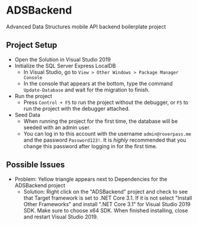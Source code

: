 # ADSBackend
Advanced Data Structures mobile API backend boilerplate project

## Project Setup
- Open the Solution in Visual Studio 2019
- Initialize the SQL Server Express LocalDB
  - In Visual Studio, go to `View > Other Windows > Package Manager Console`
  - In the console that appears at the bottom, type the command `Update-Database` and wait for the migration to finish.
- Run the project
  - Press `Control + F5` to run the project without the debugger, or `F5` to run the project with the debugger attached.
- Seed Data
  - When running the project for the first time, the database will be seeded with an admin user.
  - You can log in to this account with the username `admin@roverpass.me` and the password `Password123!`. It is _highly_ recommended that you change this password after logging in for the first time.

## Possible Issues
- Problem: Yellow triangle appears next to Dependencies for the ADSBackend project
  - Solution: Right click on the "ADSBackend" project and check to see that Target framework is set to .NET Core 3.1.  If it is not select "Install Other Frameworks" and install ".NET Core 3.1" for Visual Studio 2019 SDK.   Make sure to choose x64 SDK.  When finished installing, close and restart Visual Studio 2019. 